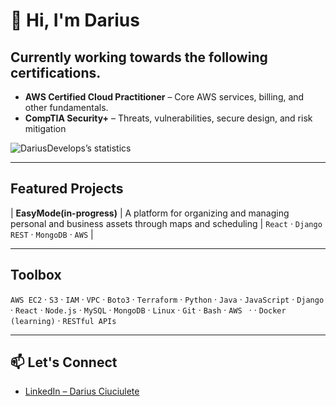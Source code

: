 # 👋 Hi, I'm Darius


## Currently working towards the following certifications.

- **AWS Certified Cloud Practitioner** – Core AWS services, billing, and other fundamentals.
- **CompTIA Security+** – Threats, vulnerabilities, secure design, and risk mitigation  

![DariusDevelops’s statistics](https://github-readme-stats.vercel.app/api?username=DariusDevelops&show_icons=true&include_all_commits=true)


---

##  Featured Projects

| **EasyMode(in-progress)** | A platform for organizing and managing personal and business assets through maps and scheduling | `React` · `Django REST` · `MongoDB` · `AWS` |

---

## Toolbox

`AWS EC2` · `S3` · `IAM` · `VPC` · `Boto3` · `Terraform` · `Python` · `Java` · `JavaScript` · `Django` · `React` · `Node.js` · `MySQL` · `MongoDB` · `Linux` · `Git` · `Bash` · `AWS ` · · `Docker (learning)` · `RESTful APIs`

---

## 📫 Let's Connect

- [LinkedIn – Darius Ciuciulete](https://www.linkedin.com/in/darius-ciuciulete/)

<!-- Optional flair: GitHub stats -->
<!--
![Darius's GitHub stats](https://github-readme-stats.vercel.app/api?username=dariusciuciulete&show_icons=true&theme=default)
-->
